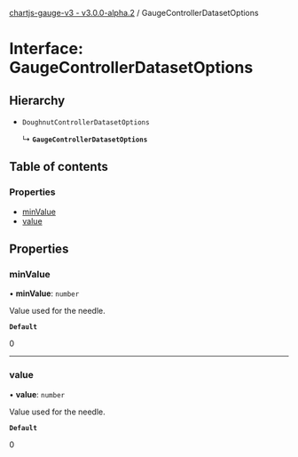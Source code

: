 [chartjs-gauge-v3 - v3.0.0-alpha.2](../README.md) / GaugeControllerDatasetOptions

# Interface: GaugeControllerDatasetOptions

## Hierarchy

- `DoughnutControllerDatasetOptions`

  ↳ **`GaugeControllerDatasetOptions`**

## Table of contents

### Properties

- [minValue](GaugeControllerDatasetOptions.md#minvalue)
- [value](GaugeControllerDatasetOptions.md#value)

## Properties

### minValue

• **minValue**: `number`

Value used for the needle.

**`Default`**

0

___

### value

• **value**: `number`

Value used for the needle.

**`Default`**

0
